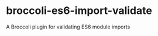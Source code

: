 broccoli-es6-import-validate
============================

A Broccoli plugin for validating ES6 module imports

